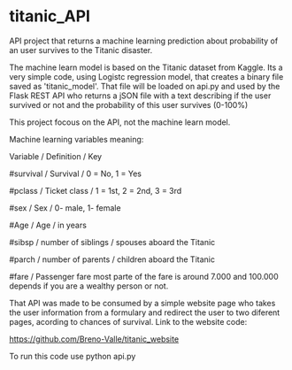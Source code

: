 # titanic_API
API project that returns a machine learning prediction about probability of an user survives to the Titanic disaster.

The machine learn model is based on the Titanic dataset from Kaggle. Its a very simple code, using Logistc regression model, that creates a binary file saved as 'titanic_model'.
That file will be loaded on api.py and used by the Flask REST API who returns a jSON file with a text describing if the user survived or not and the probability of this user survives (0-100%)

This project focous on the API, not the machine learn model.

Machine learning variables meaning:

Variable   /    	Definition	   /     Key

#survival	  /    Survival	  /   0 = No, 1 = Yes

#pclass	   /    Ticket class	 / 1 = 1st, 2 = 2nd, 3 = 3rd

#sex	        /      Sex	     /      0- male, 1- female

#Age	        /      Age         /      in years	

#sibsp	    /     number of siblings / spouses aboard the Titanic 

#parch	     /    number of parents / children aboard the Titanic	

#fare	      /   Passenger fare	   most parte of the fare is around 7.000 and 100.000 depends if you are a wealthy person or not.

That API was made to be consumed by a simple website page who takes the user information from a formulary and redirect the user to two diferent pages, acording to chances of survival.
Link to the website code:

https://github.com/Breno-Valle/titanic_website

To run this code use python api.py
